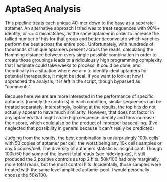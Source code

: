 # AptaSeq Analysis

This pipeline treats each unique 40-mer down to the base as a separate aptamer. An alternative approach I tried was to treat sequences with 90%+ identity, or <= 4 mismatches, as the same aptamer in order to increase the tallied number of hits for that group and better deconvolute which varieties perform the best across the entire pool. Unfortunately, with hundreds of thousands of unique aptamers present across the reads, calculating the Hamming distance between every single possible combination in order to create those groupings leads to a ridiculously high programming complexity that I estimate could take weeks to process. It could be done, and theoritically in a situation where we aim to identify ideal aptamers for potential therapeutics, it might be ideal. If you want to look at how I apprached the analysis, it is left in the script, though bypassed as "comments".

Because here we are are more interested in the performance of specific aptamers (namely the controls) in each condition, similar sequences can be treated separately. Interestingly, looking at the results, the top hits do not actually appear to have much similarity. However, that does not factor in any aptamers that might share high sequence identity and thus increase their score, which could also be the product of improper basecalling. (I've neglected that possibility in general because it can't really be predicted)

Judging from the results, the best combination is unsurprisingly 100k cells with 50 copies of aptamer per cell, the worst being any 10k cells samples or any 5 copies/cell. The diversity of aptamers statistic is insignificant. Though 100k/50 had some of the lowest total reads (see indexing-qc), it still produced the 2 positive controls as top 2 hits. 50k/100 had only marginally more total reads, but the most control hits. Incidentally, those samples were treated with the same level amplified aptamer pool. I would personally choose the 50k/100.
